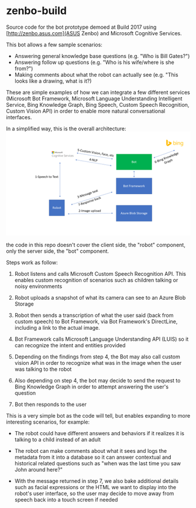 # zenbo-build
Source code for the bot prototype demoed at Build 2017 using [http://zenbo.asus.com](ASUS Zenbo) and Microsoft Cognitive Services.

This bot allows a few sample scenarios:



- Answering general knowledge base questions (e.g. "Who is Bill Gates?")
- Answering follow up questions (e.g. "Who is his wife/where is she from?")
- Making comments about what the robot can actually see (e.g. "This looks like a drawing, what is it?)

 
These are simple examples of how we can integrate a few different services (Microsoft Bot Framework, Microsoft Language Understanding Intelligent Service, Bing Knowledge Graph, Bing Speech, Custom Speech Recognition, Custom Vision API) in order to enable more natural conversational interfaces.

In a simplified way, this is the overall architecture:
![](./docs/bot-architecture.png)

the code in this repo doesn't cover the client side, the "robot" component, only the server side, the "bot" component.

Steps work as follow:

1. Robot listens and calls Microsoft Custom Speech Recognition API. This enables custom recognition of scenarios such as children talking or noisy environments

2. Robot uploads a snapshot of what its camera can see to an Azure Blob Storage

3. Robot then sends a transcription of what the user said (back from custom speech) to Bot Framework, via Bot Framework's DirectLine, including a link to the actual image.

4. Bot Framework calls Microsoft Language Understanding API (LUIS) so it can recognize the intent and entities provided

5. Depending on the findings from step 4, the Bot may also call custom vision API in order to recognize what was in the image when the user was talking to the robot

6. Also depending on step 4, the bot may decide to send the request to Bing Knowledge Graph in order to attempt answering the user's question

7. Bot then responds to the user

This is a very simple bot as the code will tell, but enables expanding to more interesting scenarios, for example:



- The robot could have different answers and behaviors if it realizes it is talking to a child instead of an adult

- The robot can make comments about what it sees and logs the metadata from it into a database so it can answer contextual and historical related questions such as "when was the last time you saw John around here?"

- With the message returned in step 7, we also bake additional details such as facial expressions or the HTML we want to display into the robot's user interface, so the user may decide to move away from speech back into a touch screen if needed
 
